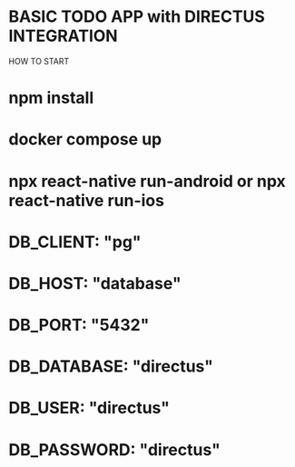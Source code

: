 # BASIC TODO APP with DIRECTUS INTEGRATION

HOW TO START

# npm install
# docker compose up
# npx react-native run-android or npx react-native run-ios


# DB_CLIENT: "pg"
# DB_HOST: "database"
# DB_PORT: "5432"
# DB_DATABASE: "directus"
# DB_USER: "directus"
# DB_PASSWORD: "directus"

